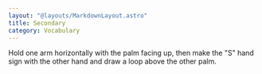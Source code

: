 ```yaml
---
layout: "@layouts/MarkdownLayout.astro"
title: Secondary
category: Vocabulary
---
```


Hold one arm horizontally with the palm facing up,
then make the "S" hand sign with the other hand
and draw a loop above the other palm.
